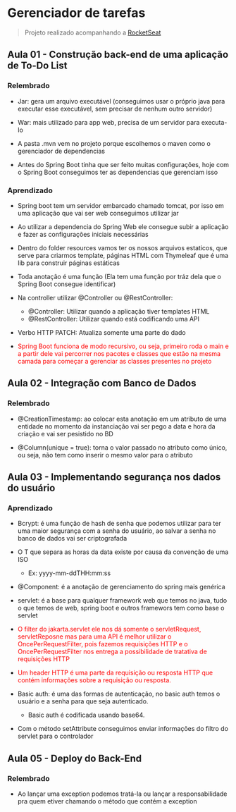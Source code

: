 # Gerenciador de tarefas

> Projeto realizado acompanhando a <a href="https://app.rocketseat.com.br/">RocketSeat</a>

## Aula 01 - Construção back-end de uma aplicação de To-Do List

### Relembrado

- Jar: gera um arquivo executável (conseguimos usar o próprio java para executar esse executável, sem precisar de
  nenhum outro servidor)

- War: mais utilizado para app web, precisa de um servidor para executa-lo

- A pasta .mvn vem no projeto porque escolhemos o maven como o gerenciador de dependencias

- Antes do Spring Boot tinha que ser feito muitas configurações, hoje com o Spring Boot conseguimos ter as dependencias
  que gerenciam isso

### Aprendizado

- Spring boot tem um servidor embarcado chamado tomcat, por isso em uma aplicação que vai ser web conseguimos utilizar
  jar

- Ao utilizar a dependencia do Spring Web ele consegue subir a aplicação e fazer as configurações iniciais necessárias

- Dentro do folder resources vamos ter os nossos arquivos estaticos, que serve para criarmos template, páginas HTML com
  Thymeleaf que é uma lib para construir páginas estáticas

- Toda anotação é uma função (Ela tem uma função por tráz dela que o Spring Boot consegue identificar)

- Na controller utilizar @Controller ou @RestController:
    - @Controller: Utilizar quando a aplicação tiver templates HTML
    - @RestController: Utilizar quando está codificando uma API

- Verbo HTTP PATCH: Atualiza somente uma parte do dado

- <p style ="color:red">Spring Boot funciona de modo recursivo, ou seja, primeiro roda o main e a partir dele vai percorrer nos pacotes e
  classes que estão na mesma camada para começar a gerenciar as classes presentes no projeto</p>

## Aula 02 - Integração com Banco de Dados

### Relembrado

- @CreationTimestamp: ao colocar esta anotação em um atributo de uma entidade no momento da instanciação vai ser pego a
  data e hora da criação e vai ser pesistido no BD

- @Column(unique = true): torna o valor passado no atributo como único, ou seja, não tem como inserir o mesmo valor para
  o atributo

## Aula 03 - Implementando segurança nos dados do usuário

### Aprendizado

- Bcrypt: é uma função de hash de senha que podemos utilizar para ter uma maior segurança com a senha do usuário, ao
  salvar a senha no banco de dados vai ser criptografada

- O T que separa as horas da data existe por causa da convenção de uma ISO
    - Ex: yyyy-mm-ddTHH:mm:ss

- @Component: é a anotação de gerenciamento do spring mais genérica

- servlet: é a base para qualquer framework web que temos no java, tudo o que temos de web, spring boot e outros
  framewors tem como base o servlet

- <p style="color: red">O filter do jakarta.servlet ele nos dá somente o servletRequest, servletReposne mas para uma API 
  é melhor utilizar o OncePerRequestFilter, pois fazemos requisições HTTP e o OncePerRequestFilter nos entrega a 
  possibilidade de tratativa de requisições HTTP</p>

- <p style="color: red">Um header HTTP é uma parte da requisição ou resposta HTTP que contém informações sobre a 
  requisição ou resposta.</p>

- Basic auth: é uma das formas de autenticação, no basic auth temos o usuário e a senha para que seja autenticado.
    - Basic auth é codificada usando base64.

- Com o método setAttribute conseguimos enviar informações do filtro do servlet para o controlador

## Aula 05 - Deploy do Back-End

### Relembrado

- Ao lançar uma exception podemos tratá-la ou lançar a responsabilidade pra quem etiver chamando o método que contém a
  exception
